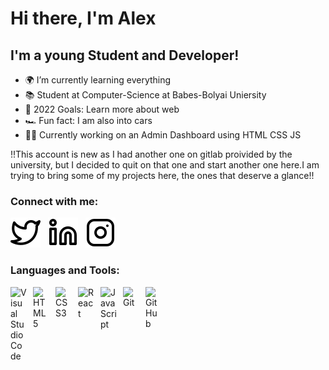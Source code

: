 # Hi there, I'm Alex


## I'm a young Student and Developer!

- 🌍 I’m currently learning everything
- 📚 Student at Computer-Science at Babes-Bolyai Uniersity
- 🥅 2022 Goals: Learn more about web
- 🏎️ Fun fact: I am also into cars
- 👨‍💻 Currently working on an Admin Dashboard using HTML CSS JS

!!This account is new as I had another one on gitlab proivided by the university, but I decided to quit on that one and start another one here.I am trying to bring some of my projects here, the ones that deserve a glance!!

### Connect with me:
[![website](./img/twitter-light.svg)](https://twitter.com/FlexingFarcas68)
&nbsp;
[![website](./img/linkedin-light.svg)](https://www.linkedin.com/in/alex-farcas-860648214/)
&nbsp;
[![website](./img/instagram-light.svg)](https://www.instagram.com/alexpwwp/)

### Languages and Tools:

<img align="left" alt="Visual Studio Code" width="26px" src="https://cdn.jsdelivr.net/gh/devicons/devicon/icons/vscode/vscode-original.svg" style="padding-right:10px;" />
<img align="left" alt="HTML5" width="26px" src="https://cdn.jsdelivr.net/gh/devicons/devicon/icons/html5/html5-original.svg" style="padding-right:10px;" />
<img align="left" alt="CSS3" width="26px" src="https://cdn.jsdelivr.net/gh/devicons/devicon/icons/css3/css3-original.svg" style="padding-right:10px;" />
<img align="left" alt="React" width="26px" src="https://upload.wikimedia.org/wikipedia/commons/a/a7/React-icon.svg" style="padding-right:10px;" />
<img align="left" alt="JavaScript" width="26px" src="https://cdn.jsdelivr.net/gh/devicons/devicon/icons/javascript/javascript-original.svg" style="padding-right:10px;" />
<img align="left" alt="Git" width="26px" src="https://cdn.jsdelivr.net/gh/devicons/devicon/icons/git/git-original.svg" style="padding-right:10px;" />
<img align="left" alt="GitHub" width="26px" src="https://user-images.githubusercontent.com/3369400/139447912-e0f43f33-6d9f-45f8-be46-2df5bbc91289.png" style="padding-right:10px;" />
